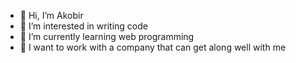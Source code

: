 - 👋 Hi, I’m Akobir
- 👀 I’m interested in writing code
- 🌱 I’m currently learning web programming
- 💞️ I want to work with a company that can get along well with me

<!---
Akobir1112coder/Akobir1112coder is a ✨ special ✨ repository because its `README.md` (this file) appears on your GitHub profile.
You can click the Preview link to take a look at your changes.
--->

